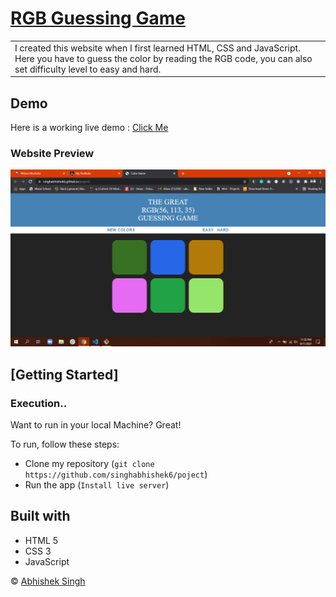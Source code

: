 # [RGB Guessing Game](https://singhabhishek6.github.io/poject/)

<table>
<tr>
<td>
I created this website when I first learned HTML, CSS and  JavaScript. Here you have to guess the color by reading the RGB code, you can also set difficulty level to easy and hard.
</td>
</tr>
</table>


## Demo
Here is a working live demo :  [Click Me](https://singhabhishek6.github.io/poject/)




### Website Preview

![](https://github.com/singhabhishek6/portfolio/blob/master/src/img/Readme/indeed/4.png)



## [Getting Started]

### Execution..
Want to run in your local Machine? Great!

To run, follow these steps:

- Clone my repository (`git clone https://github.com/singhabhishek6/poject`)
- Run the app (`Install live server`)


## Built with 

- HTML 5
- CSS 3
- JavaScript



 © [Abhishek Singh ](https://github.com/singhabhishek6)



  
